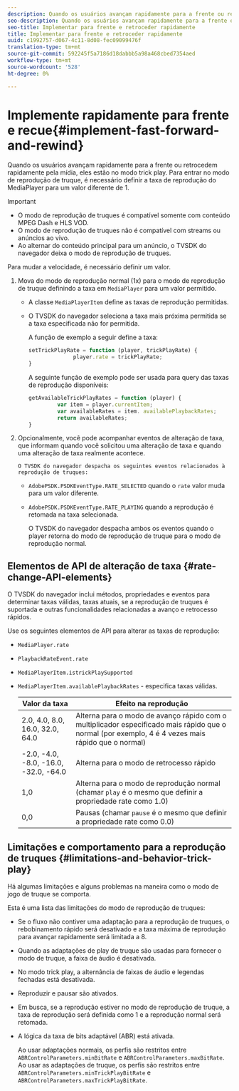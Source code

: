 ```yaml
---
description: Quando os usuários avançam rapidamente para a frente ou retrocedem rapidamente pela mídia, eles estão no modo trick play. Para entrar no modo de reprodução de truque, é necessário definir a taxa de reprodução do MediaPlayer para um valor diferente de 1.
seo-description: Quando os usuários avançam rapidamente para a frente ou retrocedem rapidamente pela mídia, eles estão no modo trick play. Para entrar no modo de reprodução de truque, é necessário definir a taxa de reprodução do MediaPlayer para um valor diferente de 1.
seo-title: Implementar para frente e retroceder rapidamente
title: Implementar para frente e retroceder rapidamente
uuid: c1992757-d067-4c11-8d08-fec09099476f
translation-type: tm+mt
source-git-commit: 592245f5a7186d18dabbb5a98a468cbed7354aed
workflow-type: tm+mt
source-wordcount: '528'
ht-degree: 0%

---
```



# Implemente rapidamente para frente e recue{#implement-fast-forward-and-rewind}

Quando os usuários avançam rapidamente para a frente ou retrocedem rapidamente pela mídia, eles estão no modo trick play. Para entrar no modo de reprodução de truque, é necessário definir a taxa de reprodução do MediaPlayer para um valor diferente de 1.

>[!IMPORTANT]
>
>* O modo de reprodução de truques é compatível somente com conteúdo MPEG Dash e HLS VOD.
>* O modo de reprodução de truques não é compatível com streams ou anúncios ao vivo.
>* Ao alternar do conteúdo principal para um anúncio, o TVSDK do navegador deixa o modo de reprodução de truques.

>



Para mudar a velocidade, é necessário definir um valor.

1. Mova do modo de reprodução normal (1x) para o modo de reprodução de truque definindo a taxa em `MediaPlayer` para um valor permitido.

   * A classe `MediaPlayerItem` define as taxas de reprodução permitidas.
   * O TVSDK do navegador seleciona a taxa mais próxima permitida se a taxa especificada não for permitida.

      A função de exemplo a seguir define a taxa:

      ```js
      setTrickPlayRate = function (player, trickPlayRate) { 
                    player.rate = trickPlayRate; 
      }
      ```

      A seguinte função de exemplo pode ser usada para query das taxas de reprodução disponíveis:

      ```js
      getAvailableTrickPlayRates = function (player) { 
               var item = player.currentItem; 
               var availableRates = item. availablePlaybackRates; 
               return availableRates; 
      } 
      ```

1. Opcionalmente, você pode acompanhar eventos de alteração de taxa, que informam quando você solicitou uma alteração de taxa e quando uma alteração de taxa realmente acontece.

       O TVSDK do navegador despacha os seguintes eventos relacionados à reprodução de truques:
   
   * `AdobePSDK.PSDKEventType.RATE_SELECTED` quando o  `rate` valor muda para um valor diferente.

   * `AdobePSDK.PSDKEventType.RATE_PLAYING` quando a reprodução é retomada na taxa selecionada.

      O TVSDK do navegador despacha ambos os eventos quando o player retorna do modo de reprodução de truque para o modo de reprodução normal.

## Elementos de API de alteração de taxa {#rate-change-API-elements}

O TVSDK do navegador inclui métodos, propriedades e eventos para determinar taxas válidas, taxas atuais, se a reprodução de truques é suportada e outras funcionalidades relacionadas a avanço e retrocesso rápidos.

Use os seguintes elementos de API para alterar as taxas de reprodução:

* `MediaPlayer.rate`
* `PlaybackRateEvent.rate`
* `MediaPlayerItem.istrickPlaySupported`
* `MediaPlayerItem.availablePlaybackRates` - especifica taxas válidas.

   | Valor da taxa | Efeito na reprodução |
   |---|---|
   | 2.0, 4.0, 8.0, 16.0, 32.0, 64.0 | Alterna para o modo de avanço rápido com o multiplicador especificado mais rápido que o normal (por exemplo, 4 é 4 vezes mais rápido que o normal) |
   | -2.0, -4.0, -8.0, -16.0, -32.0, -64.0 | Alterna para o modo de retrocesso rápido |
   | 1,0 | Alterna para o modo de reprodução normal (chamar `play` é o mesmo que definir a propriedade rate como 1.0) |
   | 0,0 | Pausas (chamar `pause` é o mesmo que definir a propriedade rate como 0.0) |

## Limitações e comportamento para a reprodução de truques {#limitations-and-behavior-trick-play}

Há algumas limitações e alguns problemas na maneira como o modo de jogo de truque se comporta.

Esta é uma lista das limitações do modo de reprodução de truques:

* Se o fluxo não contiver uma adaptação para a reprodução de truques, o rebobinamento rápido será desativado e a taxa máxima de reprodução para avançar rapidamente será limitada a 8.
* Quando as adaptações de play de truque são usadas para fornecer o modo de truque, a faixa de áudio é desativada.
* No modo trick play, a alternância de faixas de áudio e legendas fechadas está desativada.
* Reproduzir e pausar são ativados.
* Em busca, se a reprodução estiver no modo de reprodução de truque, a taxa de reprodução será definida como 1 e a reprodução normal será retomada.
* A lógica da taxa de bits adaptável (ABR) está ativada.

   Ao usar adaptações normais, os perfis são restritos entre `ABRControlParameters.minBitRate` e `ABRControlParameters.maxBitRate`. Ao usar as adaptações de truque, os perfis são restritos entre `ABRControlParameters.minTrickPlayBitRate` e `ABRControlParameters.maxTrickPlayBitRate`.